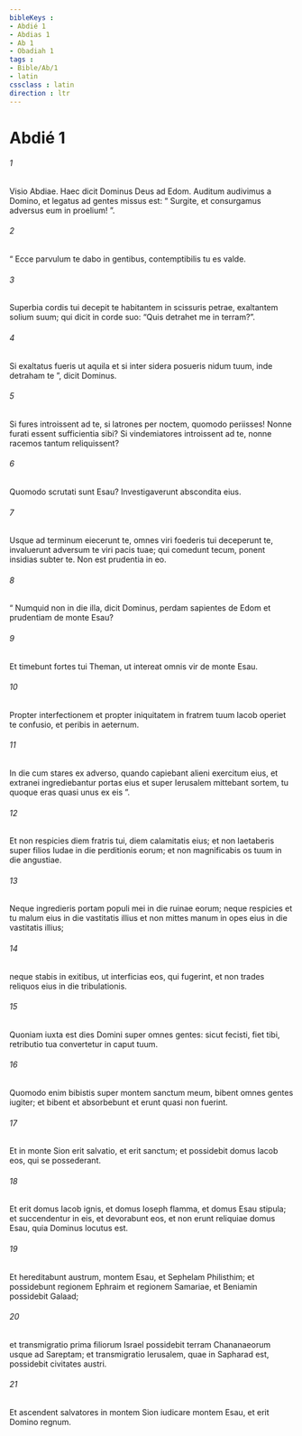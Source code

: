 ```yaml
---
bibleKeys : 
- Abdié 1
- Abdias 1
- Ab 1
- Obadiah 1
tags : 
- Bible/Ab/1
- latin
cssclass : latin
direction : ltr
---
```


# Abdié 1

###### 1
Visio Abdiae. Haec dicit Dominus Deus ad Edom. Auditum audivimus a Domino, et legatus ad gentes missus est: “ Surgite, et consurgamus adversus eum in proelium! ”.
###### 2
“ Ecce parvulum te dabo in gentibus, contemptibilis tu es valde.
###### 3
Superbia cordis tui decepit te habitantem in scissuris petrae, exaltantem solium suum; qui dicit in corde suo: “Quis detrahet me in terram?”.
###### 4
Si exaltatus fueris ut aquila et si inter sidera posueris nidum tuum, inde detraham te ”, dicit Dominus.
###### 5
Si fures introissent ad te, si latrones per noctem, quomodo periisses! Nonne furati essent sufficientia sibi? Si vindemiatores introissent ad te, nonne racemos tantum reliquissent?
###### 6
Quomodo scrutati sunt Esau? Investigaverunt abscondita eius.
###### 7
Usque ad terminum eiecerunt te, omnes viri foederis tui deceperunt te, invaluerunt adversum te viri pacis tuae; qui comedunt tecum, ponent insidias subter te. Non est prudentia in eo.
###### 8
“ Numquid non in die illa, dicit Dominus, perdam sapientes de Edom et prudentiam de monte Esau?
###### 9
Et timebunt fortes tui Theman, ut intereat omnis vir de monte Esau.
###### 10
Propter interfectionem et propter iniquitatem in fratrem tuum Iacob operiet te confusio, et peribis in aeternum.
###### 11
In die cum stares ex adverso, quando capiebant alieni exercitum eius, et extranei ingrediebantur portas eius et super Ierusalem mittebant sortem, tu quoque eras quasi unus ex eis ”. 
###### 12
Et non respicies diem fratris tui, diem calamitatis eius; et non laetaberis super filios Iudae in die perditionis eorum; et non magnificabis os tuum in die angustiae.
###### 13
Neque ingredieris portam populi mei in die ruinae eorum; neque respicies et tu malum eius in die vastitatis illius et non mittes manum in opes eius in die vastitatis illius;
###### 14
neque stabis in exitibus, ut interficias eos, qui fugerint, et non trades reliquos eius in die tribulationis.
###### 15
Quoniam iuxta est dies Domini super omnes gentes: sicut fecisti, fiet tibi, retributio tua convertetur in caput tuum.
###### 16
Quomodo enim bibistis super montem sanctum meum, bibent omnes gentes iugiter; et bibent et absorbebunt et erunt quasi non fuerint.
###### 17
Et in monte Sion erit salvatio, et erit sanctum; et possidebit domus Iacob eos, qui se possederant.
###### 18
Et erit domus Iacob ignis, et domus Ioseph flamma, et domus Esau stipula; et succendentur in eis, et devorabunt eos, et non erunt reliquiae domus Esau, quia Dominus locutus est.
###### 19
Et hereditabunt austrum, montem Esau, et Sephelam Philisthim; et possidebunt regionem Ephraim et regionem Samariae, et Beniamin possidebit Galaad;
###### 20
et transmigratio prima filiorum Israel possidebit terram Chananaeorum usque ad Sareptam; et transmigratio Ierusalem, quae in Sapharad est, possidebit civitates austri.
###### 21
Et ascendent salvatores in montem Sion iudicare montem Esau, et erit Domino regnum.
